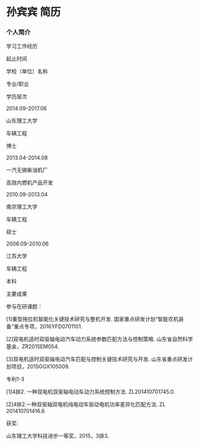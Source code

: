 # 孙宾宾 简历

### 个人简介
学习工作经历

起止时间

学校（单位）名称

专业/职业

学历层次

2014.09-2017.06

山东理工大学

车辆工程

博士

2013.04-2014.08

一汽无锡柴油机厂

高效内燃机产品开发


2010.09-2013.04

南京理工大学

车辆工程

硕士

2006.09-2010.06

江苏大学

车辆工程

本科

主要成果

参与在研课题：

[1]重型拖拉机智能化关键技术研究与整机开发. 国家重点研发计划“智能农机装备”重点专项，2016YFD0701101.

[2]双电机适时双驱轴电动汽车动力系统参数匹配方法与控制策略. 山东省自然科学基金，ZR2015EM054.

[3]双电机适时双驱轴电动汽车匹配与控制关键技术研究与开发. 山东省重点研发计划项目，2015GGX105009.

专利1-3

[1]4排2. 一种双电机双驱轴电动车动力系统控制方法. ZL201410701745.0.

[2]4排2.一种双驱轴双电机纯电动车驱动电机功率差异化匹配方法. ZL 201410701416.6

获奖:

山东理工大学科技进步一等奖，2015，3排3.
